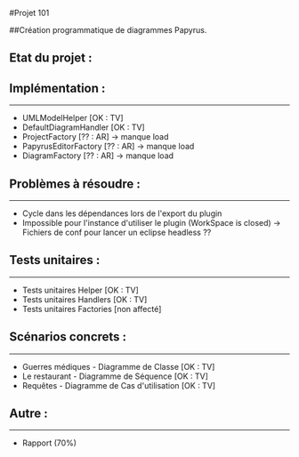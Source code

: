 #Projet 101

##Création programmatique de diagrammes Papyrus.

Etat du projet :
----------------

Implémentation :
----------------
----------------

+ UMLModelHelper		[OK : TV]
+ DefaultDiagramHandler		[OK : TV] 
+ ProjectFactory  		[?? : AR] -> manque load
+ PapyrusEditorFactory 		[?? : AR] -> manque load
+ DiagramFactory 		[?? : AR] -> manque load

Problèmes à résoudre :
---------------------
---------------------
+ Cycle dans les dépendances lors de l'export du plugin
+ Impossible pour l'instance d'utiliser le plugin (WorkSpace is closed) -> Fichiers de conf pour lancer un eclipse headless ??


Tests unitaires :
-----------------
-----------------
+ Tests unitaires Helper	[OK : TV]
+ Tests unitaires Handlers	[OK : TV]
+ Tests unitaires Factories	[non affecté]

Scénarios concrets :
-------------
-------------
+ Guerres médiques - Diagramme de Classe [OK : TV]
+ Le restaurant - Diagramme de Séquence [OK : TV]
+ Requêtes - Diagramme de Cas d'utilisation [OK : TV]

Autre :
-------
-------
+ Rapport (70%)